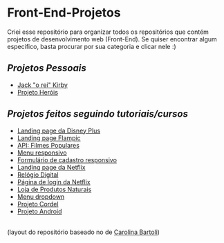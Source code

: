 # Front-End-Projetos
Criei esse repositório para organizar todos os repositórios que contém projetos de desenvolvimento web (Front-End). Se quiser encontrar algum específico, basta procurar por sua categoria e clicar nele :)
<br>
<h2><em>Projetos Pessoais</em></h2>
<ul>
  <li><a href="https://github.com/GabrielChiarelli/site-jack-o-rei-kirby">Jack "o rei" Kirby</a></li>
  <li><a href="https://github.com/GabrielChiarelli/projeto-site-super-herois">Projeto Heróis</a></li>
</ul>

<h2><em>Projetos feitos seguindo tutoriais/cursos</em></h2>
<ul>
  <li><a href="https://github.com/GabrielChiarelli/estudo-landing-page-disney-plus">Landing page da Disney Plus</a></li>
  <li><a href="https://github.com/GabrielChiarelli/estudo-landing-page-flampic">Landing page Flampic</a></li>
  <li><a href="https://github.com/GabrielChiarelli/estudo-api-filmes-populares-reactjs">API: Filmes Populares</a></li>
  <li><a href="https://github.com/GabrielChiarelli/estudo-menu-responsivo">Menu responsivo</a></li>
  <li><a href="https://github.com/GabrielChiarelli/estudo-formulario-de-cadastro-responsivo">Formulário de cadastro responsivo</a></li>
  <li><a href="https://github.com/GabrielChiarelli/estudo-landing-page-netflix">Landing page da Netflix</a></li>
  <li><a href="https://github.com/GabrielChiarelli/estudo-relogio-digital-dinamico">Relógio Digital</a></li>
  <li><a href="https://github.com/GabrielChiarelli/estudo-pagina-de-login-netflix">Página de login da Netflix</a></li>
  <li><a href="https://github.com/GabrielChiarelli/estudo-site-loja-de-produtos-naturais">Loja de Produtos Naturais</a></li>
  <li><a href="https://github.com/GabrielChiarelli/estudo-teste-menu-dropdown-html-css">Menu dropdown</a></li>
  <li><a href="https://github.com/GabrielChiarelli/estudo-projeto-cordel">Projeto Cordel</a></li>
  <li><a href="https://github.com/GabrielChiarelli/estudo-projeto-android">Projeto Android</a></li>  
</ul>
  
<br>
(layout do repositório baseado no de <a href="https://github.com/lnbt07/Java-projects#projetos-de-web">Carolina Bartoli</a>)
